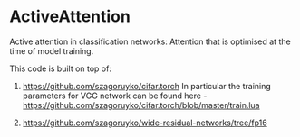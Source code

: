 # ActiveAttention
Active attention in classification networks: Attention that is optimised at the time of model training.

This code is built on top of:
1. https://github.com/szagoruyko/cifar.torch
In particular the training parameters for VGG network can be found here - https://github.com/szagoruyko/cifar.torch/blob/master/train.lua 

2. https://github.com/szagoruyko/wide-residual-networks/tree/fp16
